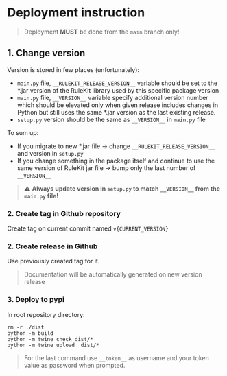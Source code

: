 # Deployment instruction

> Deployment **MUST** be done from the `main` branch only!

## 1. Change version

Version is stored in few places (unfortunately):
* `main.py` file, `__RULEKIT_RELEASE_VERSION__` variable should be set to the *.jar version of the RuleKit library used by this specific package version
* `main.py` file, `__VERSION__` variable specify additional version number which should be elevated only when given release includes changes in Python but still uses the same *.jar version as the last existing release. 
* `setup.py` version should be the same as `__VERSION__` in `main.py` file

To sum up:
* If you migrate to new *.jar file -> change `__RULEKIT_RELEASE_VERSION__` and version in `setup.py`
* If you change something in the package itself and continue to use the same version of RuleKit jar file -> bump only the last number of `__VERSION__`

> ⚠️ **Always update version in `setup.py` to match `__VERSION__` from the `main.py` file!**

### 2. Create tag in Github repository 
Create tag on current commit named `v{CURRENT_VERSION}`

### 2. Create release in Github
Use previously created tag for it.

> Documentation will be automatically generated on new version release 

### 3. Deploy to pypi
In root repository directory:
```
rm -r ./dist
python -m build
python -m twine check dist/*
python -m twine upload  dist/*
```
> For the last command use `__token__` as username and your token value as password when prompted.